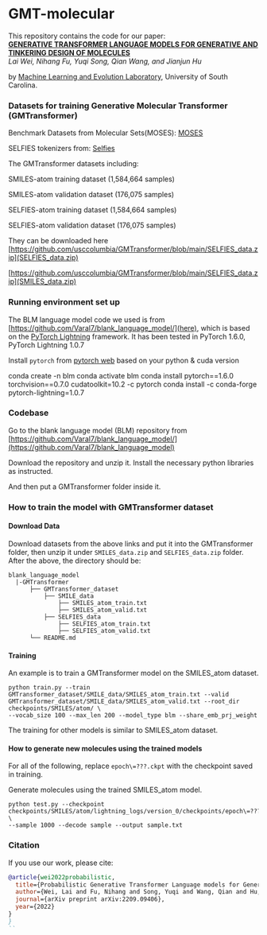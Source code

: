 # GMT-molecular
This repository contains the code for our paper:  
[**GENERATIVE TRANSFORMER LANGUAGE MODELS FOR GENERATIVE AND TINKERING DESIGN OF MOLECULES**](put-arxiv-link-here)  
*Lai Wei, Nihang Fu, Yuqi Song, Qian Wang, and Jianjun Hu*

by <a href="http://mleg.cse.sc.edu" target="_blank">Machine Learning and Evolution Laboratory</a>, University of South Carolina.

### Datasets for training Generative Molecular Transformer (GMTransformer)

Benchmark Datasets from Molecular Sets(MOSES): [MOSES](https://github.com/molecularsets/moses)

SELFIES tokenizers from: [Selfies](https://github.com/aspuru-guzik-group/selfies)

The GMTransformer datasets including:

SMILES-atom training dataset (1,584,664 samples)

SMILES-atom validation dataset (176,075 samples)

SELFIES-atom training dataset (1,584,664 samples)

SELFIES-atom validation dataset (176,075 samples)

They can be downloaded here [https://github.com/usccolumbia/GMTransformer/blob/main/SELFIES_data.zip](SELFIES_data.zip)

[https://github.com/usccolumbia/GMTransformer/blob/main/SELFIES_data.zip](SMILES_data.zip)

### Running environment set up

The BLM language model code we used is from [https://github.com/Varal7/blank_language_model/](here), which is based on the [PyTorch Lightning](https://github.com/PyTorchLightning/pytorch-lightning) framework. It has been tested in PyTorch 1.6.0, PyTorch Lightning 1.0.7

Install `pytorch` from [pytorch web](https://pytorch.org/get-started/previous-versions/) based on your python & cuda version

conda create -n blm
conda activate blm
conda install pytorch==1.6.0 torchvision==0.7.0 cudatoolkit=10.2 -c pytorch
conda install -c conda-forge pytorch-lightning=1.0.7



### Codebase

Go to the blank language model (BLM) repository from [https://github.com/Varal7/blank_language_model/](https://github.com/Varal7/blank_language_model)

Download the repository and unzip it. Install the necessary python libraries as instructed.

And then put a GMTransformer folder inside it.

### How to train the model with GMTransformer dataset

#### Download Data
Download datasets from the above links and put it into the GMTransformer folder, then unzip it under `SMILES_data.zip` and `SELFIES_data.zip` folder.
After the above, the directory should be:
```
blank_language_model
  |-GMTransformer
      ├── GMTransformer_dataset
          ├── SMILE_data
              ├── SMILES_atom_train.txt
              ├── SMILES_atom_valid.txt
          ├── SELFIES_data
              ├── SELFIES_atom_train.txt
              ├── SELFIES_atom_valid.txt
      └── README.md
```

#### Training
An example is to train a GMTransformer model on the SMILES_atom dataset. 
```
python train.py --train GMTransformer_dataset/SMILE_data/SMILES_atom_train.txt --valid GMTransformer_dataset/SMILE_data/SMILES_atom_valid.txt --root_dir checkpoints/SMILES/atom/ \
--vocab_size 100 --max_len 200 --model_type blm --share_emb_prj_weight
```
The training for other models is similar to SMILES_atom dataset.

#### How to generate new molecules using the trained models
For all of the following, replace `epoch\=???.ckpt` with the checkpoint saved in training.

Generate molecules using the trained SMILES_atom model.
```
python test.py --checkpoint checkpoints/SMILES/atom/lightning_logs/version_0/checkpoints/epoch\=???.ckpt \
--sample 1000 --decode sample --output sample.txt
```

### Citation

If you use our work, please cite:

```bibtex
@article{wei2022probabilistic,
  title={Probabilistic Generative Transformer Language models for Generative Design of Molecules},
  author={Wei, Lai and Fu, Nihang and Song, Yuqi and Wang, Qian and Hu, Jianjun},
  journal={arXiv preprint arXiv:2209.09406},
  year={2022}
}
}
``
